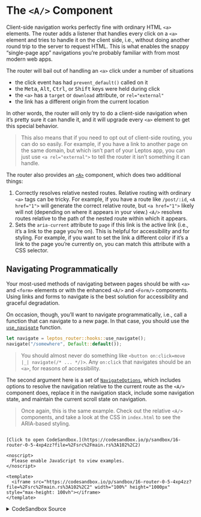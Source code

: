 # The `<A/>` Component

Client-side navigation works perfectly fine with ordinary HTML `<a>` elements. The router adds a listener that handles every click on a `<a>` element and tries to handle it on the client side, i.e., without doing another round trip to the server to request HTML. This is what enables the snappy “single-page app” navigations you’re probably familiar with from most modern web apps.

The router will bail out of handling an `<a>` click under a number of situations

- the click event has had `prevent_default()` called on it
- the <kbd>Meta</kbd>, <kbd>Alt</kbd>, <kbd>Ctrl</kbd>, or <kbd>Shift</kbd> keys were held during click
- the `<a>` has a `target` or `download` attribute, or `rel="external"`
- the link has a different origin from the current location

In other words, the router will only try to do a client-side navigation when it’s pretty sure it can handle it, and it will upgrade every `<a>` element to get this special behavior.

> This also means that if you need to opt out of client-side routing, you can do so easily. For example, if you have a link to another page on the same domain, but which isn’t part of your Leptos app, you can just use `<a rel="external">` to tell the router it isn’t something it can handle.

The router also provides an [`<A>`](https://docs.rs/leptos_router/0.7.0-gamma3/leptos_router/components/fn.A.html) component, which does two additional things:

1. Correctly resolves relative nested routes. Relative routing with ordinary `<a>` tags can be tricky. For example, if you have a route like `/post/:id`, `<A href="1">` will generate the correct relative route, but `<a href="1">` likely will not (depending on where it appears in your view.) `<A/>` resolves routes relative to the path of the nested route within which it appears.
2. Sets the `aria-current` attribute to `page` if this link is the active link (i.e., it’s a link to the page you’re on). This is helpful for accessibility and for styling. For example, if you want to set the link a different color if it’s a link to the page you’re currently on, you can match this attribute with a CSS selector.

## Navigating Programmatically

Your most-used methods of navigating between pages should be with `<a>` and `<form>` elements or with the enhanced `<A/>` and `<Form/>` components. Using links and forms to navigate is the best solution for accessibility and graceful degradation.

On occasion, though, you’ll want to navigate programmatically, i.e., call a function that can navigate to a new page. In that case, you should use the [`use_navigate`](https://docs.rs/leptos_router/0.7.0-gamma3/leptos_router/hooks/fn.use_navigate.html) function.

```rust
let navigate = leptos_router::hooks::use_navigate();
navigate("/somewhere", Default::default());
```

> You should almost never do something like `<button on:click=move |_| navigate(/* ... */)>`. Any `on:click` that navigates should be an `<a>`, for reasons of accessibility.

The second argument here is a set of [`NavigateOptions`](https://docs.rs/leptos_router/0.7.0-gamma3/leptos_router/struct.NavigateOptions.html), which includes options to resolve the navigation relative to the current route as the `<A/>` component does, replace it in the navigation stack, include some navigation state, and maintain the current scroll state on navigation.

> Once again, this is the same example. Check out the relative `<A/>` components, and take a look at the CSS in `index.html` to see the ARIA-based styling.

```admonish sandbox title="Live example" collapsible=true

[Click to open CodeSandbox.](https://codesandbox.io/p/sandbox/16-router-0-5-4xp4zz?file=%2Fsrc%2Fmain.rs%3A102%2C2)

<noscript>
  Please enable JavaScript to view examples.
</noscript>

<template>
  <iframe src="https://codesandbox.io/p/sandbox/16-router-0-5-4xp4zz?file=%2Fsrc%2Fmain.rs%3A102%2C2" width="100%" height="1000px" style="max-height: 100vh"></iframe>
</template>
```

<details>
<summary>CodeSandbox Source</summary>

```rust
use leptos::*;
use leptos_router::*;

#[component]
fn App() -> impl IntoView {
    view! {
        <Router>
            <h1>"Contact App"</h1>
            // this <nav> will show on every routes,
            // because it's outside the <Routes/>
            // note: we can just use normal <a> tags
            // and the router will use client-side navigation
            <nav>
                <h2>"Navigation"</h2>
                <a href="/">"Home"</a>
                <a href="/contacts">"Contacts"</a>
            </nav>
            <main>
                <Routes>
                    // / just has an un-nested "Home"
                    <Route path="/" view=|| view! {
                        <h3>"Home"</h3>
                    }/>
                    // /contacts has nested routes
                    <Route
                        path="/contacts"
                        view=ContactList
                      >
                        // if no id specified, fall back
                        <Route path=":id" view=ContactInfo>
                            <Route path="" view=|| view! {
                                <div class="tab">
                                    "(Contact Info)"
                                </div>
                            }/>
                            <Route path="conversations" view=|| view! {
                                <div class="tab">
                                    "(Conversations)"
                                </div>
                            }/>
                        </Route>
                        // if no id specified, fall back
                        <Route path="" view=|| view! {
                            <div class="select-user">
                                "Select a user to view contact info."
                            </div>
                        }/>
                    </Route>
                </Routes>
            </main>
        </Router>
    }
}

#[component]
fn ContactList() -> impl IntoView {
    view! {
        <div class="contact-list">
            // here's our contact list component itself
            <div class="contact-list-contacts">
                <h3>"Contacts"</h3>
                <A href="alice">"Alice"</A>
                <A href="bob">"Bob"</A>
                <A href="steve">"Steve"</A>
            </div>

            // <Outlet/> will show the nested child route
            // we can position this outlet wherever we want
            // within the layout
            <Outlet/>
        </div>
    }
}

#[component]
fn ContactInfo() -> impl IntoView {
    // we can access the :id param reactively with `use_params_map`
    let params = use_params_map();
    let id = move || params.with(|params| params.get("id").cloned().unwrap_or_default());

    // imagine we're loading data from an API here
    let name = move || match id().as_str() {
        "alice" => "Alice",
        "bob" => "Bob",
        "steve" => "Steve",
        _ => "User not found.",
    };

    view! {
        <div class="contact-info">
            <h4>{name}</h4>
            <div class="tabs">
                <A href="" exact=true>"Contact Info"</A>
                <A href="conversations">"Conversations"</A>
            </div>

            // <Outlet/> here is the tabs that are nested
            // underneath the /contacts/:id route
            <Outlet/>
        </div>
    }
}

fn main() {
    leptos::mount_to_body(App)
}
```

</details>
</preview>
